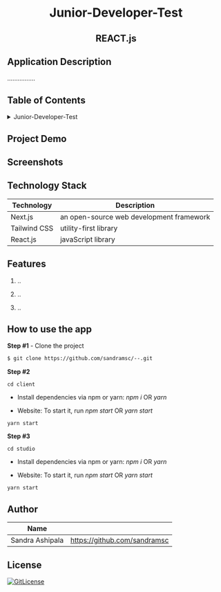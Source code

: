 <!-- PROJECT TITLE -->
  <h1 align="center">Junior-Developer-Test</h1>
 <h2 2 align="center">
    REACT.js
    <br />
    </h2>

## Application Description

................

## Table of Contents

<details>
<summary>Junior-Developer-Test</summary>

- [Application Description](#application-description)
- [Table of Contents](#table-of-contents)
- [Project Demo](#demo)
- [Screenshots](#screenshots)
- [Technology Stack](#technology-stack)
- [Features](#features)
- [How to use the app](#how-to-use-the-app)
- [Author](#author)
- [License](#license)

</details>

## Project Demo

<!--Explore the [App](https://twitter-web3.vercel.app/)-->

## Screenshots

## Technology Stack

| Technology   | Description                                                              |
| ------------ | ------------------------------------------------------------------------ |
| Next.js      | an open-source web development framework                                 |
| Tailwind CSS | utility-first library                                                    |
| React.js     | javaScript library                                                       |


## Features

1. ..

2. ..

3. ..

## How to use the app

**Step #1** - Clone the project

```bash
$ git clone https://github.com/sandramsc/--.git
```

**Step #2**

```
cd client
```

- Install dependencies via npm or yarn: _npm i_ OR _yarn_

- Website: To start it, run _npm start_ OR _yarn start_

```
yarn start
```

**Step #3**

```
cd studio
```

- Install dependencies via npm or yarn: _npm i_ OR _yarn_

- Website: To start it, run _npm start_ OR _yarn start_

```
yarn start
```
## Author
| Name   |                                                               |
| ------------ | ------------------------------------------------------------------------ |
| Sandra Ashipala      | https://github.com/sandramsc                                 |


## License

[![GitLicense](https://img.shields.io/badge/License-Apache-red.svg)](https://github.com/sandramsc/../blob/main/LICENSE)

